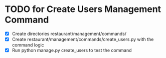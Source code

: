 # TODO for Create Users Management Command

- [x] Create directories restaurant/management/commands/
- [x] Create restaurant/management/commands/create_users.py with the command logic
- [x] Run python manage.py create_users to test the command
